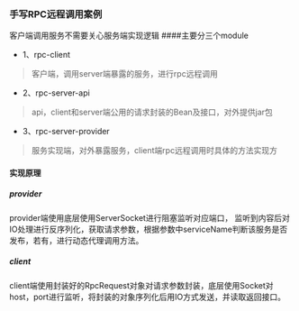 ### 手写RPC远程调用案例
客户端调用服务不需要关心服务端实现逻辑
####主要分三个module
- 1、rpc-client
> 客户端，调用server端暴露的服务，进行rpc远程调用
- 2、rpc-server-api
> api，client和server端公用的请求封装的Bean及接口，对外提供jar包
- 3、rpc-server-provider
> 服务实现端，对外暴露服务，client端rpc远程调用时具体的方法实现方

#### 实现原理
##### provider
provider端使用底层使用ServerSocket进行阻塞监听对应端口，
监听到内容后对IO处理进行反序列化，获取请求参数，根据参数中serviceName判断该服务是否发布，若有，进行动态代理调用方法。
##### client
client端使用封装好的RpcRequest对象对请求参数封装，底层使用Socket对host，port进行监听，将封装的对象序列化后用IO方式发送，并读取返回接口。